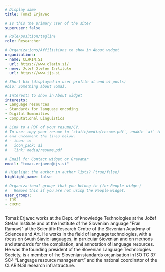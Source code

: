 ```yaml
---
# Display name
title: Tomaž Erjavec

# Is this the primary user of the site?
superuser: false

# Role/position/tagline
role: Researcher

# Organizations/Affiliations to show in About widget
organizations:
- name: CLARIN.SI
  url: https://www.clarin.si/
- name: Jožef Stefan Institute
  url: https://www.ijs.si

# Short bio (displayed in user profile at end of posts)
#bio: Something about Tomaž.

# Interests to show in About widget
interests:
- Language resources
- Standards for language encoding
- Digital Humanities
- Computational Linguistics

# Link to a PDF of your resume/CV.
# To use: copy your resume to `static/media/resume.pdf`, enable `ai` icons in `params.toml`, 
# and uncomment the lines below.
# - icon: cv
#   icon_pack: ai
#   link: media/resume.pdf

# Email for Contact widget or Gravatar
email: "tomaz.erjavec@ijs.si"

# Highlight the author in author lists? (true/false)
highlight_name: false

# Organizational groups that you belong to (for People widget)
#   Remove this if you are not using the People widget.
user_groups:
- IJS
- CKCMC 
---
```

Tomaž Erjavec works at the Dept. of Knowledge Technologies at the Jožef Stefan Institute and at the
Institute of the Slovenian language "Fran Ramovš" at the Scientific Research Centre of the Slovenian Academy of Sciences and Art. 
He works in the field of language technologies, with a focus on South Slavic languages, in particular Slovenian and on
methods and standards for the compilation, and
annotation of language resources.
He was the founding president of the Slovenian Language Technologies Society, is 
a member of the Slovenian standards organisation in ISO TC
37 SC4 “Language resource management” and the national coordinator of
the CLARIN.SI research infrastructure.
